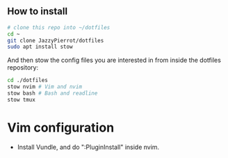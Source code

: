 How to install
--------------


```bash
# clone this repo into ~/dotfiles
cd ~
git clone JazzyPierrot/dotfiles
sudo apt install stow
```

And then stow the config files you are interested in from inside the dotfiles 
repository:

```bash
cd ./dotfiles
stow nvim # Vim and nvim
stow bash # Bash and readline
stow tmux 
```


Vim configuration
=================

- Install Vundle, and do ":PluginInstall" inside nvim. 

